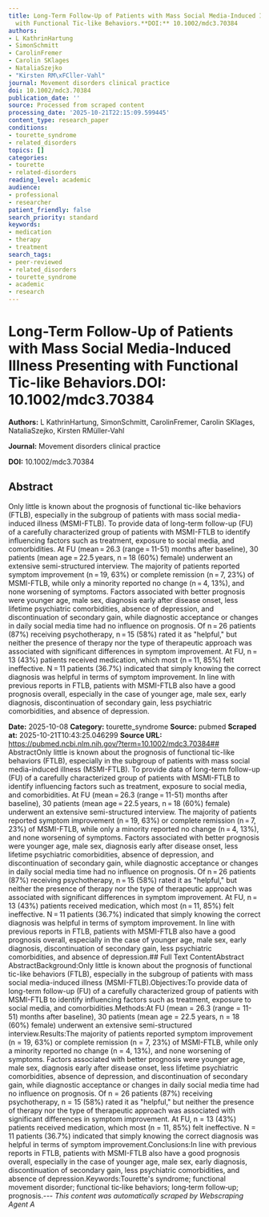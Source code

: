 ```yaml
---
title: Long-Term Follow-Up of Patients with Mass Social Media-Induced Illness Presenting
  with Functional Tic-like Behaviors.**DOI:** 10.1002/mdc3.70384
authors:
- L KathrinHartung
- SimonSchmitt
- CarolinFremer
- Carolin SKlages
- NataliaSzejko
- "Kirsten RM\xFCller-Vahl"
journal: Movement disorders clinical practice
doi: 10.1002/mdc3.70384
publication_date: ''
source: Processed from scraped content
processing_date: '2025-10-21T22:15:09.599445'
content_type: research_paper
conditions:
- tourette_syndrome
- related_disorders
topics: []
categories:
- tourette
- related-disorders
reading_level: academic
audience:
- professional
- researcher
patient_friendly: false
search_priority: standard
keywords:
- medication
- therapy
- treatment
search_tags:
- peer-reviewed
- related_disorders
- tourette_syndrome
- academic
- research
---
```


# Long-Term Follow-Up of Patients with Mass Social Media-Induced Illness Presenting with Functional Tic-like Behaviors.**DOI:** 10.1002/mdc3.70384

**Authors:** L KathrinHartung, SimonSchmitt, CarolinFremer, Carolin SKlages, NataliaSzejko, Kirsten RMüller-Vahl

**Journal:** Movement disorders clinical practice

**DOI:** 10.1002/mdc3.70384

## Abstract

Only little is known about the prognosis of functional tic-like behaviors (FTLB), especially in the subgroup of patients with mass social media-induced illness (MSMI-FTLB).
To provide data of long-term follow-up (FU) of a carefully characterized group of patients with MSMI-FTLB to identify influencing factors such as treatment, exposure to social media, and comorbidities.
At FU (mean = 26.3 (range = 11-51) months after baseline), 30 patients (mean age = 22.5 years, n = 18 (60%) female) underwent an extensive semi-structured interview.
The majority of patients reported symptom improvement (n = 19, 63%) or complete remission (n = 7, 23%) of MSMI-FTLB, while only a minority reported no change (n = 4, 13%), and none worsening of symptoms. Factors associated with better prognosis were younger age, male sex, diagnosis early after disease onset, less lifetime psychiatric comorbidities, absence of depression, and discontinuation of secondary gain, while diagnostic acceptance or changes in daily social media time had no influence on prognosis. Of n = 26 patients (87%) receiving psychotherapy, n = 15 (58%) rated it as "helpful," but neither the presence of therapy nor the type of therapeutic approach was associated with significant differences in symptom improvement. At FU, n = 13 (43%) patients received medication, which most (n = 11, 85%) felt ineffective. N = 11 patients (36.7%) indicated that simply knowing the correct diagnosis was helpful in terms of symptom improvement.
In line with previous reports in FTLB, patients with MSMI-FTLB also have a good prognosis overall, especially in the case of younger age, male sex, early diagnosis, discontinuation of secondary gain, less psychiatric comorbidities, and absence of depression.

**Date:** 2025-10-08
**Category:** tourette_syndrome
**Source:** pubmed
**Scraped at:** 2025-10-21T10:43:25.046299
**Source URL:** https://pubmed.ncbi.nlm.nih.gov/?term=10.1002/mdc3.70384## AbstractOnly little is known about the prognosis of functional tic-like behaviors (FTLB), especially in the subgroup of patients with mass social media-induced illness (MSMI-FTLB).
To provide data of long-term follow-up (FU) of a carefully characterized group of patients with MSMI-FTLB to identify influencing factors such as treatment, exposure to social media, and comorbidities.
At FU (mean = 26.3 (range = 11-51) months after baseline), 30 patients (mean age = 22.5 years, n = 18 (60%) female) underwent an extensive semi-structured interview.
The majority of patients reported symptom improvement (n = 19, 63%) or complete remission (n = 7, 23%) of MSMI-FTLB, while only a minority reported no change (n = 4, 13%), and none worsening of symptoms. Factors associated with better prognosis were younger age, male sex, diagnosis early after disease onset, less lifetime psychiatric comorbidities, absence of depression, and discontinuation of secondary gain, while diagnostic acceptance or changes in daily social media time had no influence on prognosis. Of n = 26 patients (87%) receiving psychotherapy, n = 15 (58%) rated it as "helpful," but neither the presence of therapy nor the type of therapeutic approach was associated with significant differences in symptom improvement. At FU, n = 13 (43%) patients received medication, which most (n = 11, 85%) felt ineffective. N = 11 patients (36.7%) indicated that simply knowing the correct diagnosis was helpful in terms of symptom improvement.
In line with previous reports in FTLB, patients with MSMI-FTLB also have a good prognosis overall, especially in the case of younger age, male sex, early diagnosis, discontinuation of secondary gain, less psychiatric comorbidities, and absence of depression.## Full Text ContentAbstract AbstractBackground:Only little is known about the prognosis of functional tic-like behaviors (FTLB), especially in the subgroup of patients with mass social media-induced illness (MSMI-FTLB).Objectives:To provide data of long-term follow-up (FU) of a carefully characterized group of patients with MSMI-FTLB to identify influencing factors such as treatment, exposure to social media, and comorbidities.Methods:At FU (mean = 26.3 (range = 11-51) months after baseline), 30 patients (mean age = 22.5 years, n = 18 (60%) female) underwent an extensive semi-structured interview.Results:The majority of patients reported symptom improvement (n = 19, 63%) or complete remission (n = 7, 23%) of MSMI-FTLB, while only a minority reported no change (n = 4, 13%), and none worsening of symptoms. Factors associated with better prognosis were younger age, male sex, diagnosis early after disease onset, less lifetime psychiatric comorbidities, absence of depression, and discontinuation of secondary gain, while diagnostic acceptance or changes in daily social media time had no influence on prognosis. Of n = 26 patients (87%) receiving psychotherapy, n = 15 (58%) rated it as "helpful," but neither the presence of therapy nor the type of therapeutic approach was associated with significant differences in symptom improvement. At FU, n = 13 (43%) patients received medication, which most (n = 11, 85%) felt ineffective. N = 11 patients (36.7%) indicated that simply knowing the correct diagnosis was helpful in terms of symptom improvement.Conclusions:In line with previous reports in FTLB, patients with MSMI-FTLB also have a good prognosis overall, especially in the case of younger age, male sex, early diagnosis, discontinuation of secondary gain, less psychiatric comorbidities, and absence of depression.Keywords:Tourette's syndrome; functional movement disorder; functional tic‐like behaviors; long‐term follow‐up; prognosis.---
*This content was automatically scraped by Webscraping Agent A*